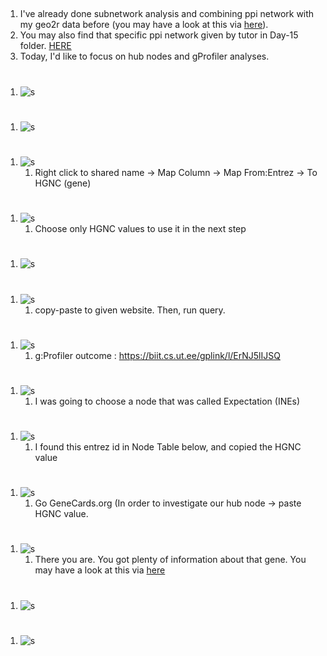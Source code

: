##
1. I've already done subnetwork analysis and combining ppi network with my geo2r data before (you may have a look at this via [here](https://github.com/enesbasbug/System_Biology_Internship_Notebook_2021/blob/main/Week-3/Day-14/Day-14.md)).
1. You may also find that specific ppi network given by tutor in Day-15 folder. [HERE](https://github.com/enesbasbug/System_Biology_Internship_Notebook_2021/tree/main/Week-3/Day-15)
1. Today, I'd like to focus on hub nodes and gProfiler analyses.
#

1. ![s](ss/1.png)
#
1. ![s](ss/2.png)
#
1. ![s](ss/3.png)
    1. Right click to shared name -> Map Column -> Map From:Entrez -> To HGNC (gene)
#
1. ![s](ss/4.png)
    1. Choose only HGNC values to use it in the next step
#
1. ![s](ss/5.png)
#
1. ![s](ss/6.png)
    1. copy-paste to given website. Then, run query.
#
1. ![s](ss/7.png)
    1. g:Profiler outcome : https://biit.cs.ut.ee/gplink/l/ErNJ5lIJSQ
#
1. ![s](ss/8.png)
    1. I was going to choose a node that was called Expectation (INEs)
#
1. ![s](ss/9.png)
    1. I found this entrez id in Node Table below, and copied the HGNC value
#
1. ![s](ss/10.png)
    1. Go GeneCards.org (In order to investigate our hub node -> paste HGNC value.
#
1. ![s](ss/11.png)
    1. There you are. You got plenty of information about that gene. You may have a look at this via [here](https://www.genecards.org/cgi-bin/carddisp.pl?gene=HLA-DMB&keywords=HLA%5C-DMB)
#
1. ![s](ss/12.png)
#
1. ![s](ss/13.png)
#

